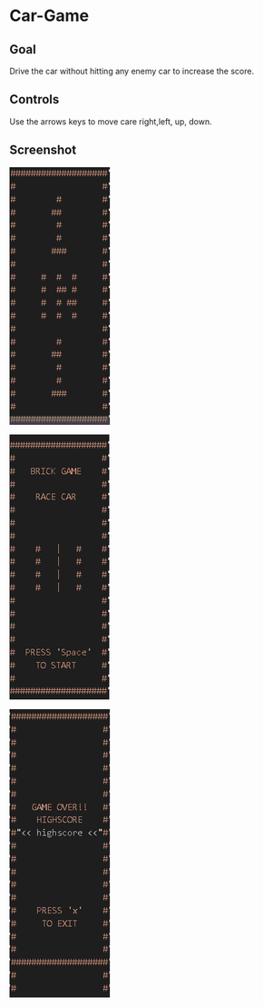 # Car-Game

## Goal
Drive the car without hitting any enemy car to increase the score.

## Controls
Use the arrows keys to move care right,left, up, down.

## Screenshot 

![Title screen](https://raw.githubusercontent.com/divyanshujain11/Car-game/main/Screenshort/preview.png)

![Play screen](https://raw.githubusercontent.com/divyanshujain11/Car-game/main/Screenshort/gamestart.png)

![Game Over](https://raw.githubusercontent.com/divyanshujain11/Car-game/main/Screenshort/gameover.png)

